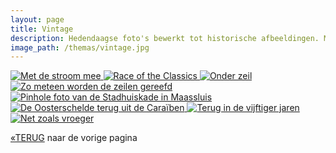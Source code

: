 ```yaml
---
layout: page
title: Vintage
description: Hedendaagse foto's bewerkt tot historische afbeeldingen. Modern photos mimicing historic recordings. 
image_path: /themas/vintage.jpg
---
```


<section class="gallery-container">
  <a href="../vintage/image-1.jpg"  data-lightbox="vintage" data-title="Met de stroom mee">
    <img src="../vintage/thumb-1.jpg" alt="Met de stroom mee">
  </a>
   <a href="../vintage/image-2.jpg"  data-lightbox="vintage" data-title="Race of the Classics">
    <img src="../vintage/thumb-2.jpg" alt="Race of the Classics">
  </a>
   <a href="../vintage/image-3.jpg"  data-lightbox="vintage" data-title="Onder zeil">
    <img src="../vintage/thumb-3.jpg" alt="Onder zeil">
  </a>
   <a href="../vintage/image-4.jpg" data-lightbox="vintage" data-title="Zo meteen worden de zeilen gereefd">
    <img src="../vintage/thumb-4.jpg" alt="Zo meteen worden de zeilen gereefd">
    </a>
     <a href="../vintage/image-5.jpg"  data-lightbox="vintage" data-title="Pinhole foto van de Stadhuiskade in Maassluis">
    <img src="../vintage/thumb-5.jpg" alt="Pinhole foto van de Stadhuiskade in Maassluis">
  </a>
   <a href="../vintage/image-6.jpg"  data-lightbox="vintage" data-title="De Oosterschelde terug uit de Caraïben">
    <img src="../vintage/thumb-6.jpg" alt="De Oosterschelde terug uit de Caraïben">
  </a>
   <a href="../vintage/image-7.jpg"  data-lightbox="vintage" data-title="Terug in de vijftiger jaren">
    <img src="../vintage/thumb-7.jpg" alt="Terug in de vijftiger jaren">
  </a>
   <a href="../vintage/image-8.jpg" data-lightbox="vintage" data-title="Net zoals vroeger">
    <img src="../vintage/thumb-8.jpg" alt="Net zoals vroeger">
    </a>
</section>



[&laquo;TERUG](/portfolio/) naar de vorige pagina